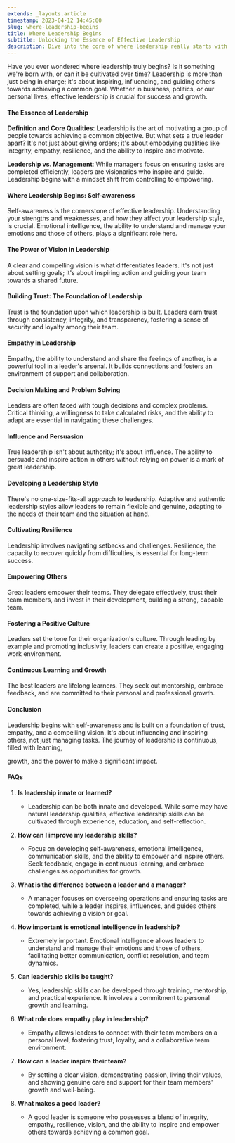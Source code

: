 ```yaml
---
extends: _layouts.article
timestamp: 2023-04-12 14:45:00
slug: where-leadership-begins
title: Where Leadership Begins
subtitle: Unlocking the Essence of Effective Leadership
description: Dive into the core of where leadership really starts with our engaging exploration. Discover the vital qualities of self-awareness, trust, empathy, and vision in shaping true leaders.
---
```


Have you ever wondered where leadership truly begins? Is it something we're born with, or can it be cultivated over time? Leadership is more than just being in charge; it's about inspiring, influencing, and guiding others towards achieving a common goal. Whether in business, politics, or our personal lives, effective leadership is crucial for success and growth.

#### The Essence of Leadership
**Definition and Core Qualities**: Leadership is the art of motivating a group of people towards achieving a common objective. But what sets a true leader apart? It's not just about giving orders; it's about embodying qualities like integrity, empathy, resilience, and the ability to inspire and motivate.

**Leadership vs. Management**: While managers focus on ensuring tasks are completed efficiently, leaders are visionaries who inspire and guide. Leadership begins with a mindset shift from controlling to empowering.

#### Where Leadership Begins: Self-awareness
Self-awareness is the cornerstone of effective leadership. Understanding your strengths and weaknesses, and how they affect your leadership style, is crucial. Emotional intelligence, the ability to understand and manage your emotions and those of others, plays a significant role here.

#### The Power of Vision in Leadership
A clear and compelling vision is what differentiates leaders. It's not just about setting goals; it's about inspiring action and guiding your team towards a shared future.

#### Building Trust: The Foundation of Leadership
Trust is the foundation upon which leadership is built. Leaders earn trust through consistency, integrity, and transparency, fostering a sense of security and loyalty among their team.

#### Empathy in Leadership
Empathy, the ability to understand and share the feelings of another, is a powerful tool in a leader's arsenal. It builds connections and fosters an environment of support and collaboration.

#### Decision Making and Problem Solving
Leaders are often faced with tough decisions and complex problems. Critical thinking, a willingness to take calculated risks, and the ability to adapt are essential in navigating these challenges.

#### Influence and Persuasion
True leadership isn't about authority; it's about influence. The ability to persuade and inspire action in others without relying on power is a mark of great leadership.

#### Developing a Leadership Style
There's no one-size-fits-all approach to leadership. Adaptive and authentic leadership styles allow leaders to remain flexible and genuine, adapting to the needs of their team and the situation at hand.

#### Cultivating Resilience
Leadership involves navigating setbacks and challenges. Resilience, the capacity to recover quickly from difficulties, is essential for long-term success.

#### Empowering Others
Great leaders empower their teams. They delegate effectively, trust their team members, and invest in their development, building a strong, capable team.

#### Fostering a Positive Culture
Leaders set the tone for their organization's culture. Through leading by example and promoting inclusivity, leaders can create a positive, engaging work environment.

#### Continuous Learning and Growth
The best leaders are lifelong learners. They seek out mentorship, embrace feedback, and are committed to their personal and professional growth.

#### Conclusion
Leadership begins with self-awareness and is built on a foundation of trust, empathy, and a compelling vision. It's about influencing and inspiring others, not just managing tasks. The journey of leadership is continuous, filled with learning,

 growth, and the power to make a significant impact.

#### FAQs

1. **Is leadership innate or learned?**
   - Leadership can be both innate and developed. While some may have natural leadership qualities, effective leadership skills can be cultivated through experience, education, and self-reflection.

2. **How can I improve my leadership skills?**
   - Focus on developing self-awareness, emotional intelligence, communication skills, and the ability to empower and inspire others. Seek feedback, engage in continuous learning, and embrace challenges as opportunities for growth.

3. **What is the difference between a leader and a manager?**
   - A manager focuses on overseeing operations and ensuring tasks are completed, while a leader inspires, influences, and guides others towards achieving a vision or goal.

4. **How important is emotional intelligence in leadership?**
   - Extremely important. Emotional intelligence allows leaders to understand and manage their emotions and those of others, facilitating better communication, conflict resolution, and team dynamics.

5. **Can leadership skills be taught?**
   - Yes, leadership skills can be developed through training, mentorship, and practical experience. It involves a commitment to personal growth and learning.

6. **What role does empathy play in leadership?**
   - Empathy allows leaders to connect with their team members on a personal level, fostering trust, loyalty, and a collaborative team environment.

7. **How can a leader inspire their team?**
   - By setting a clear vision, demonstrating passion, living their values, and showing genuine care and support for their team members' growth and well-being.

8. **What makes a good leader?**
   - A good leader is someone who possesses a blend of integrity, empathy, resilience, vision, and the ability to inspire and empower others towards achieving a common goal.

